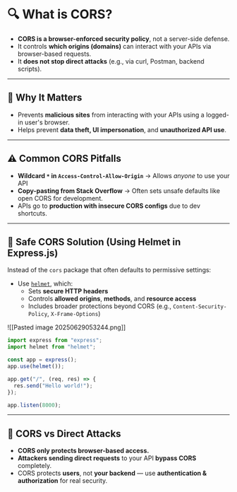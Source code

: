 # 🔍 **What is CORS?**

- **CORS is a browser-enforced security policy**, not a server-side defense.    
- It controls **which origins (domains)** can interact with your APIs via browser-based requests. 
- It **does not stop direct attacks** (e.g., via curl, Postman, backend scripts).    

---

## 🚨 **Why It Matters**

- Prevents **malicious sites** from interacting with your APIs using a logged-in user's browser.  
- Helps prevent **data theft, UI impersonation**, and **unauthorized API use**.

---

## ⚠️ **Common CORS Pitfalls**

- **Wildcard `*` in `Access-Control-Allow-Origin`** → Allows _anyone_ to use your API   
- **Copy-pasting from Stack Overflow** → Often sets unsafe defaults like open CORS for development.
- APIs go to **production with insecure CORS configs** due to dev shortcuts.

---

## 🔧 **Safe CORS Solution (Using Helmet in Express.js)**

Instead of the `cors` package that often defaults to permissive settings:

- Use [`helmet`](https://helmetjs.github.io/), which:   
    - Sets **secure HTTP headers**
    - Controls **allowed origins**, **methods**, and **resource access**
    - Includes broader protections beyond CORS (e.g., `Content-Security-Policy`, `X-Frame-Options`)

![[Pasted image 20250629053244.png]]

```js
import express from "express";
import helmet from "helmet";

const app = express();
app.use(helmet());

app.get("/", (req, res) => {
  res.send("Hello world!");
});

app.listen(8000);
```

---

## 🧱 **CORS vs Direct Attacks**

- **CORS only protects browser-based access.**    
- **Attackers sending direct requests** to your API **bypass CORS** completely.
- CORS protects **users**, not **your backend** — use **authentication & authorization** for real security.
